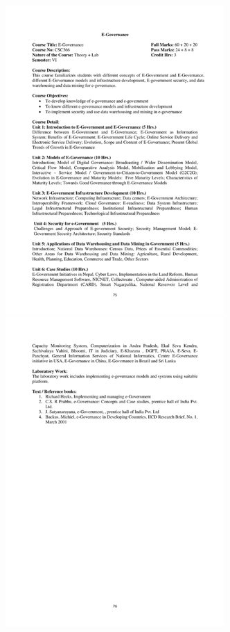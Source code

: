 ![E-Government Syllabus 1](E-Gov%20Syllabus%201.jpg)
![E-Government Syllabus 2](E-Gov%20Syllabus%202.jpg)
